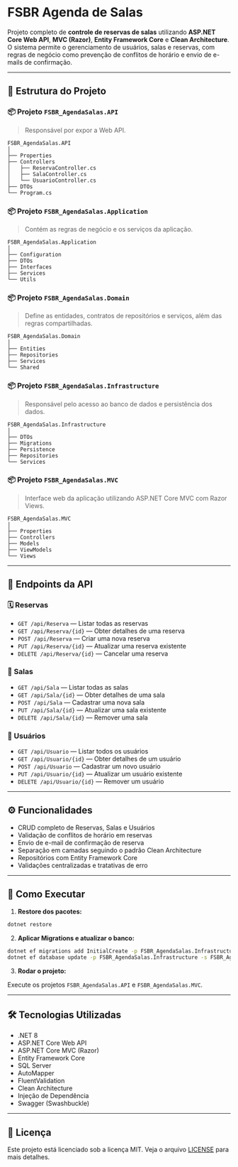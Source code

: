 # FSBR Agenda de Salas

Projeto completo de **controle de reservas de salas** utilizando **ASP.NET Core Web API**, **MVC (Razor)**, **Entity Framework Core** e **Clean Architecture**. O sistema permite o gerenciamento de usuários, salas e reservas, com regras de negócio como prevenção de conflitos de horário e envio de e-mails de confirmação.

---

## 📁 Estrutura do Projeto

### 📦 Projeto `FSBR_AgendaSalas.API`

> Responsável por expor a Web API.

```
FSBR_AgendaSalas.API
│
├── Properties
├── Controllers
│   ├── ReservaController.cs
│   ├── SalaController.cs
│   └── UsuarioController.cs
├── DTOs
└── Program.cs
```

### 📦 Projeto `FSBR_AgendaSalas.Application`

> Contém as regras de negócio e os serviços da aplicação.

```
FSBR_AgendaSalas.Application
│
├── Configuration
├── DTOs
├── Interfaces
├── Services
└── Utils
```

### 📦 Projeto `FSBR_AgendaSalas.Domain`

> Define as entidades, contratos de repositórios e serviços, além das regras compartilhadas.

```
FSBR_AgendaSalas.Domain
│
├── Entities
├── Repositories
├── Services
└── Shared
```

### 📦 Projeto `FSBR_AgendaSalas.Infrastructure`

> Responsável pelo acesso ao banco de dados e persistência dos dados.

```
FSBR_AgendaSalas.Infrastructure
│
├── DTOs
├── Migrations
├── Persistence
├── Repositories
└── Services
```

### 📦 Projeto `FSBR_AgendaSalas.MVC`

> Interface web da aplicação utilizando ASP.NET Core MVC com Razor Views.

```
FSBR_AgendaSalas.MVC
│
├── Properties
├── Controllers
├── Models
├── ViewModels
└── Views
```

---

## 🔌 Endpoints da API

### 🗓️ Reservas

- `GET /api/Reserva` — Listar todas as reservas  
- `GET /api/Reserva/{id}` — Obter detalhes de uma reserva  
- `POST /api/Reserva` — Criar uma nova reserva  
- `PUT /api/Reserva/{id}` — Atualizar uma reserva existente  
- `DELETE /api/Reserva/{id}` — Cancelar uma reserva  

### 🏢 Salas

- `GET /api/Sala` — Listar todas as salas  
- `GET /api/Sala/{id}` — Obter detalhes de uma sala  
- `POST /api/Sala` — Cadastrar uma nova sala  
- `PUT /api/Sala/{id}` — Atualizar uma sala existente  
- `DELETE /api/Sala/{id}` — Remover uma sala  

### 👤 Usuários

- `GET /api/Usuario` — Listar todos os usuários  
- `GET /api/Usuario/{id}` — Obter detalhes de um usuário  
- `POST /api/Usuario` — Cadastrar um novo usuário  
- `PUT /api/Usuario/{id}` — Atualizar um usuário existente  
- `DELETE /api/Usuario/{id}` — Remover um usuário  

---

## ⚙️ Funcionalidades

- CRUD completo de Reservas, Salas e Usuários  
- Validação de conflitos de horário em reservas  
- Envio de e-mail de confirmação de reserva  
- Separação em camadas seguindo o padrão Clean Architecture  
- Repositórios com Entity Framework Core  
- Validações centralizadas e tratativas de erro  

---

## 🚀 Como Executar

1. **Restore dos pacotes:**

```bash
dotnet restore
```

2. **Aplicar Migrations e atualizar o banco:**

```bash
dotnet ef migrations add InitialCreate -p FSBR_AgendaSalas.Infrastructure -s FSBR_AgendaSalas.API
dotnet ef database update -p FSBR_AgendaSalas.Infrastructure -s FSBR_AgendaSalas.API
```

3. **Rodar o projeto:**

Execute os projetos `FSBR_AgendaSalas.API` e `FSBR_AgendaSalas.MVC`.

---

## 🛠️ Tecnologias Utilizadas

- .NET 8
- ASP.NET Core Web API
- ASP.NET Core MVC (Razor)
- Entity Framework Core
- SQL Server
- AutoMapper
- FluentValidation
- Clean Architecture
- Injeção de Dependência
- Swagger (Swashbuckle)

---

## 📄 Licença

Este projeto está licenciado sob a licença MIT. Veja o arquivo [LICENSE](LICENSE) para mais detalhes.